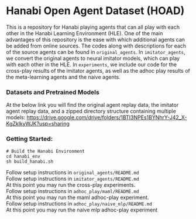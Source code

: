 # Hanabi Open Agent Dataset (HOAD)

This is a repository for Hanabi playing agents that can all play with each
other in the Hanabi Learning Environment (HLE). One of the main advantages of
this repository is the ease with which additional agents can be added from
online sources. The codes along with descriptions for each of the source agents
can be found in `original_agents`. In `imitator_agents`, we convert the
original agents to neural imitator models, which can play with each other in
the HLE. In `experiments`, we include our code for the cross-play results of
the imitator agents, as well as the adhoc play results of the meta-learning
agents and the naive agents. 

### Datasets and Pretrained Models

At the below link you will find the original agent replay data, the imitator agent replay data, and a zipped directory structure containing multiple models:
https://drive.google.com/drive/folders/1BTI3NPEs1BYNhrY-J42_X-KgZklkyWJK?usp=sharing

### Getting Started:
```
# Build the Hanabi Environment
cd hanabi_env
sh build_hanabi.sh
```

Follow setup instructions in `original_agents/README.md`  
Follow setup instructions in `imitator_agents/README.md`  
At this point you may run the cross-play experiments.  
Follow setup instructions in `adhoc_play/maml/README.md`  
At this point you may run the maml adhoc-play experiment.  
Follow setup instructions in `adhoc_play/naive_mlp/README.md`  
At this point you may run the naive mlp adhoc-play experiment

